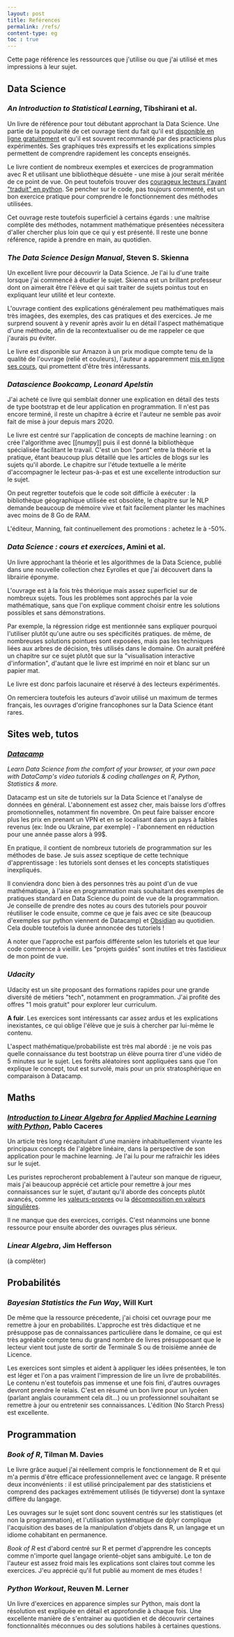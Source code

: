 ```yaml
---
layout: post
title: Reférences
permalink: /refs/
content-type: eg
toc : true
---
```


Cette page référence les ressources que j'utilise ou que j'ai utilisé et mes impressions à leur sujet.

## Data Science

### *An Introduction to Statistical Learning*, Tibshirani et al.

Un livre de référence pour tout débutant approchant la Data Science. Une partie de la popularité de cet ouvrage tient du fait qu'il est [disponible en ligne gratuitement](http://faculty.marshall.usc.edu/gareth-james/ISL/) et qu'il est souvent recommandé par des practiciens plus expérimentés. Ses graphiques très expressifs et les explications simples permettent de comprendre rapidement les concepts enseignés.

Le livre contient de nombreux exemples et exercices de programmation avec R et utilisant une bibliothèque désuète - une mise à jour serait méritée de ce point de vue. On peut toutefois trouver des [courageux lecteurs l'ayant "traduit" en python](https://github.com/JWarmenhoven/ISLR-python). Se pencher sur le code, pas toujours commenté, est un bon exercice pratique pour comprendre le fonctionnement des méthodes utilisées.

Cet ouvrage reste toutefois superficiel à certains égards : une maîtrise complête des méthodes, notamment mathématique présentées nécessitera d'aller chercher plus loin que ce qui y est présenté. Il reste une bonne référence, rapide à prendre en main, au quotidien.

### *The Data Science Design Manual*, Steven S. Skienna

Un excellent livre pour découvrir la Data Science. Je l'ai lu d'une traite lorsque j'ai commencé à étudier le sujet. Skienna est un brillant professeur dont on aimerait être l'élève et qui sait traiter de sujets pointus tout en expliquant leur utilité et leur contexte.

L'ouvrage contient des explications généralement peu mathématiques mais très imagées, des exemples, des cas pratiques et des exercices. Je me surprend souvent à y revenir après avoir lu en détail l'aspect mathématique d'une méthode, afin de la recontextualiser ou de me rappeler ce que j'aurais pu éviter.

Le livre  est disponible sur Amazon à un prix modique compte tenu de la qualité de l'ouvrage (relié et couleurs), l'auteur a apparemment [mis en ligne ses cours](https://www3.cs.stonybrook.edu/~skiena/data-manual/lectures/), qui promettent d'être très intéressants.

### *Datascience Bookcamp, Leonard Apelstin*

J'ai acheté ce livre qui semblait donner une explication en détail des tests de type bootstrap et de leur application en programmation. Il n'est pas encore terminé, il reste un chapitre à écrire et l'auteur ne semble pas avoir fait de mise à jour depuis mars 2020.

Le livre est centré sur l'application de concepts de machine learning : on crée l'algorithme avec [[numpy]] puis il est donné la bibliothèque spécialisée facilitant le travail. C'est un bon "pont" entre la théorie et la pratique, étant beaucoup plus détaillé que les articles de blogs sur les sujets qu'il aborde. Le chapitre sur l'étude textuelle a le mérite d'accompagner le lecteur pas-à-pas et est une excellente introduction sur le sujet.

On peut regretter toutefois que le code soit difficile à exécuter : la bibliothèque géographique utilisée est obsolète, le chapitre sur le NLP demande beaucoup de mémoire vive et fait facilement planter les machines avec moins de 8 Go de RAM.

L'éditeur, Manning, fait continuellement des promotions : achetez le à -50%.

### *Data Science : cours et exercices*, Amini et al.

Un livre approchant la théorie et les algorithmes de la Data Science, publié dans une nouvelle collection chez Eyrolles et que j'ai découvert dans la librairie éponyme.

L'ouvrage est à la fois très théorique mais assez superficiel sur de nombreux sujets. Tous les problèmes sont approchés par la voie mathématique, sans que l'on explique comment choisir entre les solutions possibles et sans démonstrations. 

Par exemple, la régression ridge est mentionnée sans expliquer pourquoi l'utiliser plutôt qu'une autre ou ses spécificités pratiques. de même, de nombreuses solutions pointues sont exposées, mais pas les techniques liées aux arbres de décision, très utilisés dans le domaine. On aurait préféré un chapitre sur ce sujet plutôt que sur la "visualisation interactive d'information", d'autant que le livre est imprimé en noir et blanc sur un papier mat.

Le livre est donc parfois lacunaire et réservé à des lecteurs expérimentés.

On remerciera toutefois les auteurs d'avoir utilisé un maximum de termes français, les ouvrages d'origine francophones sur la Data Science étant rares.

## Sites web, tutos

### *[Datacamp](https://datacamp.com)*

*Learn Data Science from the comfort of your browser, at your own pace with DataCamp's video tutorials & coding challenges on R, Python, Statistics & more.*

Datacamp est un site de tutoriels sur la Data Science et l'analyse de données en général. L'abonnement est assez cher, mais baisse lors d'offres promotionnelles, notamment fin novembre. On peut faire baisser encore plus les prix en prenant un VPN et en se localisant dans un pays à faibles revenus (ex: Inde ou Ukraine, par exemple) - l'abonnement en réduction pour une année passe alors à 99$.

En pratique, il contient de nombreux tutoriels de programmation sur les méthodes de base. Je suis assez sceptique de cette technique d'apprentissage : les tutoriels sont denses et les concepts statistiques inexpliqués. 

Il conviendra donc bien à des personnes très au point d'un de vue mathématique, à l'aise en programmation mais souhaitant des exemples de pratiques standard en Data Science du point de vue de la programmation. Je conseille de prendre des notes au cours des tutoriels pour pouvoir réutiliser le code ensuite, comme ce que je fais avec ce site (beaucoup d'exemples sur python viennent de Datacamp) et [Obsidian](obsidian.md) au quotidien. Cela double toutefois la durée annoncée des tutoriels !

A noter que l'approche est parfois différente selon les tutoriels et que leur code commence à vieillir. Les "projets guidés" sont inutiles et très fastidieux de mon point de vue.

### *Udacity*

Udacity est un site proposant des formations rapides pour une grande diversité de métiers "tech", notamment en programmation. J'ai profité des offres "1 mois gratuit" pour explorer leur curriculum.

**A fuir**. Les exercices sont intéressants car assez ardus et les explications inexistantes, ce qui oblige l'élève que je suis à chercher par lui-même le contenu. 

L'aspect mathématique/probabiliste est très mal abordé : je ne vois pas quelle connaissance du test bootstrap un élève pourra tirer d'une vidéo de 5 minutes sur le sujet. Les forêts aléatoires sont appliquées sans que l'on explique le concept, tout est survolé, mais pour un prix stratosphérique en comparaison à Datacamp.


## Maths

### [*Introduction to Linear Algebra for Applied Machine Learning with Python*](https://pabloinsente.github.io/intro-linear-algebra), Pablo Caceres

Un article très long récapitulant d'une manière inhabituellement vivante les principaux concepts de l'algèbre linéaire, dans la perspective de son application pour le machine learning. Je l'ai lu pour me rafraichir les idées sur le sujet.

Les puristes reprocheront probablement à l'auteur son manque de rigueur, mais j'ai beaucoup apprécié cet article pour remettre à jour mes connaissances sur le sujet, d'autant qu'il aborde des concepts plutôt avancés, comme les [valeurs-propres](https://pabloinsente.github.io/intro-linear-algebra#eigenthings) ou la [décomposition en valeurs singulières](https://pabloinsente.github.io/intro-linear-algebra#singular-value-decomposition).

Il ne manque que des exercices, corrigés. C'est néanmoins une bonne ressource pour ensuite aborder des ouvrages plus sérieux.

### *Linear Algebra*, Jim Hefferson

(à complêter)

## Probabilités

### *Bayesian Statistics the Fun Way*, Will Kurt

De même que la ressource précedente, j'ai choisi cet ouvrage pour me remettre à jour en probabilités. L'approche est très didactique et ne présuppose pas de connaissances particulière dans le domaine, ce qui est très agréable compte tenu du grand nombre de livres présupposant que le lecteur vient tout juste de sortir de Terminale S ou de troisième année de Licence.

Les exercices sont simples et aident à appliquer les idées présentées, le ton est léger et l'on a pas vraiment l'impression de lire un livre de probabilités. Le contenu n'est toutefois pas immense et une fois fini, d'autres ouvrages devront prendre le relais. C'est en résumé un bon livre pour un lycéen (parlant anglais couramment cela dit...) ou un professionnel souhaitant se remettre à jour ou entretenir ses connaissances. L'édition (No Starch Press) est excellente.

## Programmation

### *Book of R*, Tilman M. Davies

Le livre grâce auquel j'ai réellement compris le fonctionnement de R et qui m'a permis d'être efficace professionnellement avec ce langage. R présente deux inconvénients : il est utilisé principalement par des statisticiens et comprend des packages extrêmement utilisés (le tidyverse) dont la syntaxe diffère du langage.

Les ouvrages sur le sujet sont donc souvent centrés sur les statistiques (et non la programmation), et l'utilisation systématique de dplyr complique l'acquisition des bases de la manipulation d'objets dans R, un langage et un idiome cohabitant en permanence.

*Book of R* est d'abord centré sur R et permet d'apprendre les concepts comme n'importe quel langage orienté-objet sans ambiguité. Le ton de l'auteur est assez froid mais les explications sont claires tout comme les exercices. J'eu apprécié qu'il fut publié au moment de mes études !

### *Python Workout*, Reuven M. Lerner

Un livre d'exercices en apparence simples sur Python, mais dont la résolution est expliquée en détail et approfondie à chaque fois. Une excellente manière de s'entrainer au quotidien et de découvrir certaines fonctionnalités méconnues ou des solutions habiles à certaines questions.



